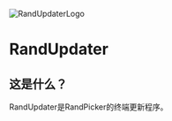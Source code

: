 ![RandUpdaterLogo](/RandUpdater/RandUpdaterLogo.ico) 
# **RandUpdater**
 
## 这是什么？
RandUpdater是RandPicker的终端更新程序。
